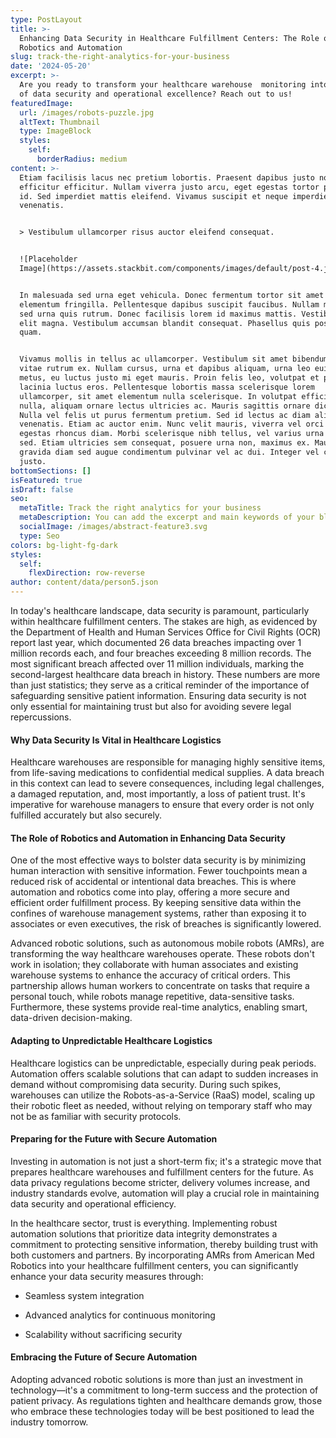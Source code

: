 ```yaml
---
type: PostLayout
title: >-
  Enhancing Data Security in Healthcare Fulfillment Centers: The Role of
  Robotics and Automation
slug: track-the-right-analytics-for-your-business
date: '2024-05-20'
excerpt: >-
  Are you ready to transform your healthcare warehouse  monitoring into a model
  of data security and operational excellence? Reach out to us!
featuredImage:
  url: /images/robots-puzzle.jpg
  altText: Thumbnail
  type: ImageBlock
  styles:
    self:
      borderRadius: medium
content: >-
  Etiam facilisis lacus nec pretium lobortis. Praesent dapibus justo non
  efficitur efficitur. Nullam viverra justo arcu, eget egestas tortor pretium
  id. Sed imperdiet mattis eleifend. Vivamus suscipit et neque imperdiet
  venenatis.


  > Vestibulum ullamcorper risus auctor eleifend consequat.


  ![Placeholder
  Image](https://assets.stackbit.com/components/images/default/post-4.jpeg)


  In malesuada sed urna eget vehicula. Donec fermentum tortor sit amet nisl
  elementum fringilla. Pellentesque dapibus suscipit faucibus. Nullam malesuada
  sed urna quis rutrum. Donec facilisis lorem id maximus mattis. Vestibulum quis
  elit magna. Vestibulum accumsan blandit consequat. Phasellus quis posuere
  quam.


  Vivamus mollis in tellus ac ullamcorper. Vestibulum sit amet bibendum ipsum,
  vitae rutrum ex. Nullam cursus, urna et dapibus aliquam, urna leo euismod
  metus, eu luctus justo mi eget mauris. Proin felis leo, volutpat et purus in,
  lacinia luctus eros. Pellentesque lobortis massa scelerisque lorem
  ullamcorper, sit amet elementum nulla scelerisque. In volutpat efficitur
  nulla, aliquam ornare lectus ultricies ac. Mauris sagittis ornare dictum.
  Nulla vel felis ut purus fermentum pretium. Sed id lectus ac diam aliquet
  venenatis. Etiam ac auctor enim. Nunc velit mauris, viverra vel orci ut,
  egestas rhoncus diam. Morbi scelerisque nibh tellus, vel varius urna malesuada
  sed. Etiam ultricies sem consequat, posuere urna non, maximus ex. Mauris
  gravida diam sed augue condimentum pulvinar vel ac dui. Integer vel convallis
  justo.
bottomSections: []
isFeatured: true
isDraft: false
seo:
  metaTitle: Track the right analytics for your business
  metaDescription: You can add the excerpt and main keywords of your blog post here.
  socialImage: /images/abstract-feature3.svg
  type: Seo
colors: bg-light-fg-dark
styles:
  self:
    flexDirection: row-reverse
author: content/data/person5.json
---
```

In today's healthcare landscape, data security is paramount, particularly within healthcare fulfillment centers. The stakes are high, as evidenced by the Department of Health and Human Services Office for Civil Rights (OCR) report last year, which documented 26 data breaches impacting over 1 million records each, and four breaches exceeding 8 million records. The most significant breach affected over 11 million individuals, marking the second-largest healthcare data breach in history. These numbers are more than just statistics; they serve as a critical reminder of the importance of safeguarding sensitive patient information. Ensuring data security is not only essential for maintaining trust but also for avoiding severe legal repercussions.

#### Why Data Security Is Vital in Healthcare Logistics

Healthcare warehouses are responsible for managing highly sensitive items, from life-saving medications to confidential medical supplies. A data breach in this context can lead to severe consequences, including legal challenges, a damaged reputation, and, most importantly, a loss of patient trust. It's imperative for warehouse managers to ensure that every order is not only fulfilled accurately but also securely.

#### The Role of Robotics and Automation in Enhancing Data Security

One of the most effective ways to bolster data security is by minimizing human interaction with sensitive information. Fewer touchpoints mean a reduced risk of accidental or intentional data breaches. This is where automation and robotics come into play, offering a more secure and efficient order fulfillment process. By keeping sensitive data within the confines of warehouse management systems, rather than exposing it to associates or even executives, the risk of breaches is significantly lowered.

Advanced robotic solutions, such as autonomous mobile robots (AMRs), are transforming the way healthcare warehouses operate. These robots don't work in isolation; they collaborate with human associates and existing warehouse systems to enhance the accuracy of critical orders. This partnership allows human workers to concentrate on tasks that require a personal touch, while robots manage repetitive, data-sensitive tasks. Furthermore, these systems provide real-time analytics, enabling smart, data-driven decision-making.

#### Adapting to Unpredictable Healthcare Logistics

Healthcare logistics can be unpredictable, especially during peak periods. Automation offers scalable solutions that can adapt to sudden increases in demand without compromising data security. During such spikes, warehouses can utilize the Robots-as-a-Service (RaaS) model, scaling up their robotic fleet as needed, without relying on temporary staff who may not be as familiar with security protocols.

#### Preparing for the Future with Secure Automation

Investing in automation is not just a short-term fix; it's a strategic move that prepares healthcare warehouses and fulfillment centers for the future. As data privacy regulations become stricter, delivery volumes increase, and industry standards evolve, automation will play a crucial role in maintaining data security and operational efficiency.

In the healthcare sector, trust is everything. Implementing robust automation solutions that prioritize data integrity demonstrates a commitment to protecting sensitive information, thereby building trust with both customers and partners. By incorporating AMRs from American Med Robotics into your healthcare fulfillment centers, you can significantly enhance your data security measures through:

*   Seamless system integration

*   Advanced analytics for continuous monitoring

*   Scalability without sacrificing security

#### Embracing the Future of Secure Automation

Adopting advanced robotic solutions is more than just an investment in technology—it's a commitment to long-term success and the protection of patient privacy. As regulations tighten and healthcare demands grow, those who embrace these technologies today will be best positioned to lead the industry tomorrow.
